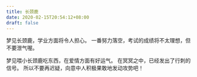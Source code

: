 ```yaml
---
title: 长颈鹿
date: 2020-02-15T20:54:12+08:00
draft: false
---
```


梦见长颈鹿，学业方面将令人担心。
一番努力落空，考试的成绩将不太理想，但不要泄气喔。


梦见喂小长颈鹿吃东西，在爱情方面有好运气。
在冥冥之中，已经发出了行刺的信号。
所以不要再迟疑，向意中人积极果敢地发动攻势吧！